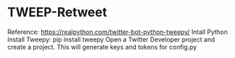 # TWEEP-Retweet

Reference: https://realpython.com/twitter-bot-python-tweepy/
Intall Python
Install Tweepy: pip install tweepy
Open a Twitter Developer project and create a project.
This will generate keys and tokens for config.py
